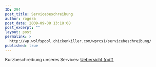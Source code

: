 ```yaml
---
ID: 294
post_title: Servicebeschreibung
author: rogera
post_date: 2009-09-08 13:18:08
post_excerpt: ""
layout: post
permalink: >
  http://wp.wolfspool.chickenkiller.com/wprcs1/servicebeschreibung/
published: true
---
```

Kurzbeschreibung unseres Services: <a href="http://wp21.wolfspool.chickenkiller.com/wpasecms/wp-content/uploads/2009/09/r20090907-imp-de-intro.pdf">Uebersicht (pdf)</a>